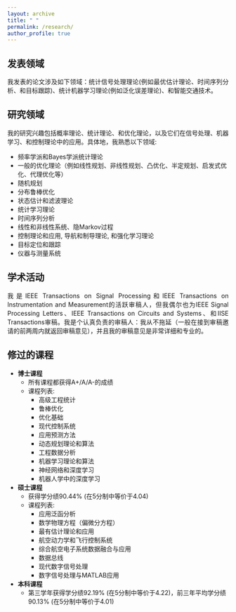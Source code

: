 ```yaml
---
layout: archive
title: " " 
permalink: /research/
author_profile: true
---
```


## 发表领域
<html><body>
<p align="justify">
 我发表的论文涉及如下领域：统计信号处理理论(例如最优估计理论、时间序列分析、和目标跟踪)、统计机器学习理论(例如泛化误差理论)、和智能交通技术。
</p>
</body></html>

## 研究领域
<html><body>
<p align="justify">
 我的研究兴趣包括概率理论、统计理论、和优化理论，以及它们在信号处理、机器学习、和控制理论中的应用。具体地，我熟悉以下领域:
</p>
</body></html>

* 频率学派和Bayes学派统计理论
* 一般的优化理论（例如线性规划、非线性规划、凸优化、半定规划、启发式优化、代理优化等）
* 随机规划
* 分布鲁棒优化
* 状态估计和滤波理论
* 统计学习理论
* 时间序列分析
* 线性和非线性系统、隐Markov过程
* 控制理论和应用, 导航和制导理论, 和强化学习理论
* 目标定位和跟踪
* 仪器与测量系统

## 学术活动
<html><body>
<p align="justify">
我是IEEE Transactions on Signal Processing和IEEE Transactions on Instrumentation and Measurement的活跃审稿人，但我偶尔也为IEEE Signal Processing Letters、IEEE Transactions on Circuits and Systems、和IISE Transactions审稿。我是个认真负责的审稿人：我从不拖延（一般在接到审稿邀请的前两周内就返回审稿意见），并且我的审稿意见是非常详细和专业的。
</p>
</body></html>

## 修过的课程
+ __博士课程__
  * 所有课程都获得A+/A/A-的成绩
  * 课程列表:
    - 高级工程统计
    - 鲁棒优化
    - 优化基础
    - 现代控制系统
    - 应用预测方法
    - 动态规划理论和算法
    - 工程数据分析
    - 机器学习理论和算法
    - 神经网络和深度学习
    - 机器人学中的深度学习
+ __硕士课程__
  * 获得学分绩90.44% (在5分制中等价于4.04)
  * 课程列表:
    - 应用泛函分析
    - 数学物理方程（偏微分方程）
    - 最有估计理论和应用
    - 航空动力学和飞行控制系统
    - 综合航空电子系统数据融合与应用
    - 数据总线
    - 现代数字信号处理
    - 数字信号处理与MATLAB应用
+ __本科课程__
  * 第三学年获得学分绩92.19% (在5分制中等价于4.22)，前三年平均学分绩90.13% (在5分制中等价于4.01)


